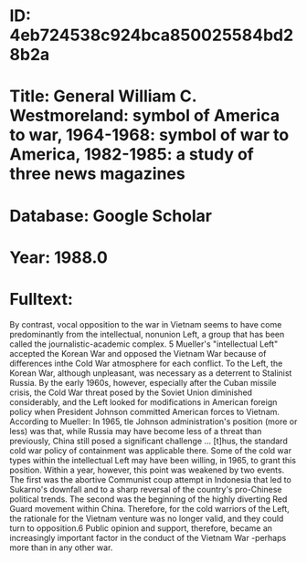 # ID: 4eb724538c924bca850025584bd28b2a
# Title: General William C. Westmoreland: symbol of America to war, 1964-1968: symbol of war to America, 1982-1985: a study of three news magazines
# Database: Google Scholar
# Year: 1988.0
# Fulltext:
By contrast, vocal opposition to the war in Vietnam seems to have come predominantly from the intellectual, nonunion Left, a group that has been called the journalistic-academic complex.
5   Mueller's "intellectual Left" accepted the Korean War and opposed the Vietnam War because of differences inthe Cold War atmosphere for each conflict.
To the Left, the Korean War, although unpleasant, was necessary as a deterrent to Stalinist Russia.
By the early 1960s, however, especially after the Cuban missile crisis, the Cold War threat posed by the Soviet Union diminished considerably, and the Left looked for modifications in American foreign policy when President Johnson committed American forces to Vietnam.
According to Mueller:   In 1965, tle Johnson administration's position (more or less) was that, while Russia may have become less of a threat than previously, China still posed a significant challenge ... [t]hus, the standard cold war policy of containment was applicable there.
Some of the cold war types within the intellectual Left may have been willing, in 1965, to grant this position.
Within a year, however, this point was weakened by two events.
The first was the abortive Communist coup attempt in Indonesia that led to Sukarno's downfall and to a sharp reversal of the country's pro-Chinese political trends.
The second was the beginning of the highly diverting Red Guard movement within China.
Therefore, for the cold warriors of the Left, the rationale for the Vietnam venture was no longer valid, and they could turn to opposition.6 Public opinion and support, therefore, became an increasingly important factor in the conduct of the Vietnam War -perhaps more than in any other war.